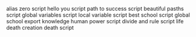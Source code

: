alias zero script
hello you script
path to success script
beautiful pasths script
global variables script
local variable script
best school script
global school export
knowledge human power script
divide and rule script
life death creation death script
